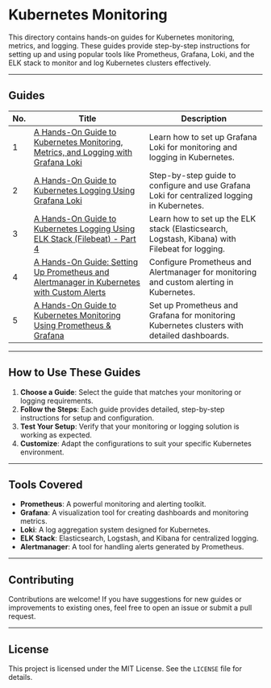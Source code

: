 # Kubernetes Monitoring  

This directory contains hands-on guides for Kubernetes monitoring, metrics, and logging. These guides provide step-by-step instructions for setting up and using popular tools like Prometheus, Grafana, Loki, and the ELK stack to monitor and log Kubernetes clusters effectively.

---

## Guides

| No. | Title                                                                                                   | Description                                                                                     |
| --- | ------------------------------------------------------------------------------------------------------- | ----------------------------------------------------------------------------------------------- |
| 1   | [A Hands-On Guide to Kubernetes Monitoring, Metrics, and Logging with Grafana Loki](https://medium.com/@muppedaanvesh/a-hands-on-guide-to-kubernetes-monitoring-metrics-and-logging-with-grafana-loki-%EF%B8%8F-010c12f0ffb6) | Learn how to set up Grafana Loki for monitoring and logging in Kubernetes.                     |
| 2   | [A Hands-On Guide to Kubernetes Logging Using Grafana Loki](https://medium.com/@muppedaanvesh/a-hands-on-guide-to-kubernetes-logging-using-grafana-loki-%EF%B8%8F-b8d37ea4de13) | Step-by-step guide to configure and use Grafana Loki for centralized logging in Kubernetes.     |
| 3   | [A Hands-On Guide to Kubernetes Logging Using ELK Stack (Filebeat) - Part 4](https://medium.com/@muppedaanvesh/a-hands-on-guide-to-kubernetes-logging-using-elk-stack-filebeat-part-4-%EF%B8%8F-48e233443961) | Learn how to set up the ELK stack (Elasticsearch, Logstash, Kibana) with Filebeat for logging.  |
| 4   | [A Hands-On Guide: Setting Up Prometheus and Alertmanager in Kubernetes with Custom Alerts](https://medium.com/@muppedaanvesh/a-hands-on-guide-setting-up-prometheus-and-alertmanager-in-kubernetes-with-custom-alerts-%EF%B8%8F-f9c6d37b27ca) | Configure Prometheus and Alertmanager for monitoring and custom alerting in Kubernetes.         |
| 5   | [A Hands-On Guide to Kubernetes Monitoring Using Prometheus & Grafana](https://medium.com/@muppedaanvesh/a-hands-on-guide-to-kubernetes-monitoring-using-prometheus-grafana-%EF%B8%8F-b0e00b1ae039) | Set up Prometheus and Grafana for monitoring Kubernetes clusters with detailed dashboards.      |

---

## How to Use These Guides

1. **Choose a Guide**: Select the guide that matches your monitoring or logging requirements.
2. **Follow the Steps**: Each guide provides detailed, step-by-step instructions for setup and configuration.
3. **Test Your Setup**: Verify that your monitoring or logging solution is working as expected.
4. **Customize**: Adapt the configurations to suit your specific Kubernetes environment.

---

## Tools Covered

- **Prometheus**: A powerful monitoring and alerting toolkit.
- **Grafana**: A visualization tool for creating dashboards and monitoring metrics.
- **Loki**: A log aggregation system designed for Kubernetes.
- **ELK Stack**: Elasticsearch, Logstash, and Kibana for centralized logging.
- **Alertmanager**: A tool for handling alerts generated by Prometheus.

---

## Contributing

Contributions are welcome! If you have suggestions for new guides or improvements to existing ones, feel free to open an issue or submit a pull request.

---

## License

This project is licensed under the MIT License. See the `LICENSE` file for details.

